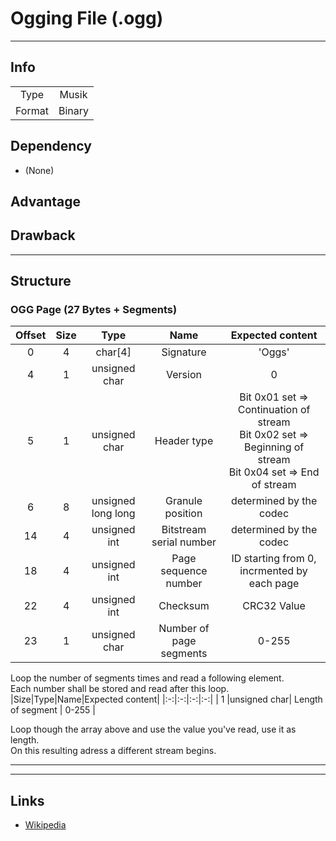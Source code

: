 # Ogging File (.ogg)
---
## Info
|||
|:-:|:-:|
| Type | Musik |
| Format | Binary |

## Dependency
- (None)

## Advantage

## Drawback

---

## Structure
### OGG Page (27 Bytes + Segments)
|Offset|Size|Type|Name|Expected content|
|:-:|:-:|:-:|:-:|:-:|
|0|4|char[4]| Signature | 'Oggs'|
|4|1|unsigned char| Version | 0|
|5|1|unsigned char| Header type| Bit 0x01 set => Continuation of stream<br>Bit 0x02 set => Beginning of stream<br>Bit 0x04 set => End of stream |
|6|8|unsigned long long| Granule position| determined by the codec |
|14|4|unsigned int| Bitstream serial number| determined by the codec |
|18|4|unsigned int| Page sequence number| ID starting from 0, incrmented by each page |
|22|4|unsigned int| Checksum | CRC32 Value |
|23|1|unsigned char| Number of page segments| 0-255|

Loop the number of segments times and read a following element.<br>
Each number shall be stored and read after this loop.
|Size|Type|Name|Expected content|
|:-:|:-:|:-:|:-:|
| 1 |unsigned char| Length of segment | 0-255 |

Loop though the array above and use the value you've read, use it as length.<br>
On this resulting adress a different stream begins.
***
---

## Links
- [Wikipedia](https://en.wikipedia.org/wiki/Ogg)